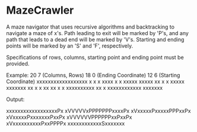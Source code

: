 # MazeCrawler

A maze navigator that uses recursive algorithms and backtracking to navigate a maze of x's. Path leading to exit will be marked by 'P's, and any path that leads to a dead end will be marked by 'V's. Starting and ending points will be marked by an 'S' and 'F', respectively.

Specifications of rows, columns, starting point and ending point must be provided.

Example:
20 7 (Columns, Rows)
18 0 (Ending Coordinate)
12 6 (Starting Coordinate)
xxxxxxxxxxxxxxxxxx x
x     x       xxxx x
x xxxxx xxxxx   xx x
x xxxxx xxxxxxx xx x
x            xx xx x
x xxxxxxxxxx xx    x
xxxxxxxxxxxx xxxxxxx

Output:

xxxxxxxxxxxxxxxxxxPx
xVVVVVxPPPPPPPxxxxPx
xVxxxxxPxxxxxPPPxxPx
xVxxxxxPxxxxxxxPxxPx
xVVVVVVPPPPPPxxPxxPx
xVxxxxxxxxxxPxxPPPPx
xxxxxxxxxxxxSxxxxxxx
